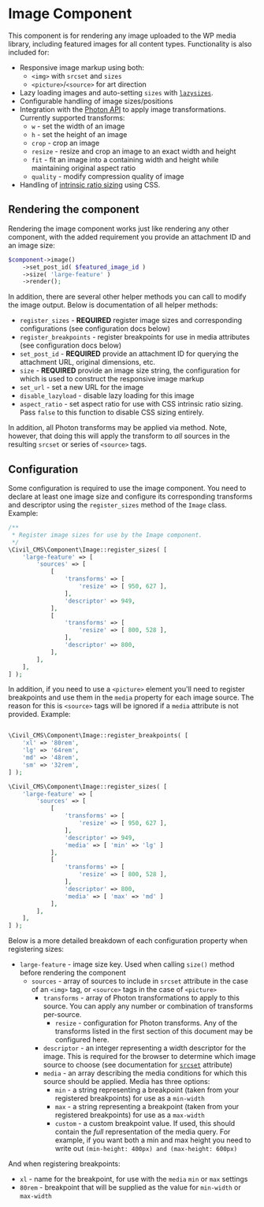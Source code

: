 # Image Component
This component is for rendering any image uploaded to the WP media library, including featured images for all content types. Functionality is also included for:
* Responsive image markup using both:
    * `<img>` with `srcset` and `sizes`
    * `<picture>`/`<source>` for art direction
* Lazy loading images and auto-setting `sizes` with [`lazysizes`](https://github.com/aFarkas/lazysizes).
* Configurable handling of image sizes/positions
* Integration with the [Photon API](https://developer.wordpress.com/docs/photon/api/) to apply image transformations. Currently supported transforms:
    * `w` - set the width of an image
    * `h` - set the height of an image
    * `crop` - crop an image
    * `resize` - resize and crop an image to an exact width and height
    * `fit` - fit an image into a containing width and height while maintaining original aspect ratio
    * `quality` - modify compression quality of image
* Handling of [intrinsic ratio sizing](https://alistapart.com/d/creating-intrinsic-ratios-for-video/example2.html) using CSS.

## Rendering the component
Rendering the image component works just like rendering any other component, with the added requirement you provide an attachment ID and an image size:
```php
$component->image()
    ->set_post_id( $featured_image_id )
    ->size( 'large-feature' )
    ->render();
```
In addition, there are several other helper methods you can call to modify the image output. Below is documentation of all helper methods:
* `register_sizes` - **REQUIRED** register image sizes and corresponding configurations (see configuration docs below)
* `register_breakpoints` - register breakpoints for use in media attributes (see configuration docs below)
* `set_post_id` - **REQUIRED** provide an attachment ID for querying the attachment URL, original dimensions, etc.
* `size` - **REQUIRED** provide an image size string, the configuration for which is used to construct the responsive image markup
* `set_url` - set a new URL for the image
* `disable_lazyload` - disable lazy loading for this image
* `aspect_ratio` - set aspect ratio for use with CSS intrinsic ratio sizing. Pass `false` to this function to disable CSS sizing entirely.

In addition, all Photon transforms may be applied via method. Note, however, that doing this will apply the transform to _all_ sources in the resulting `srcset` or series of `<source>` tags.

## Configuration
Some configuration is required to use the image component. You need to declare at least one image size and configure its corresponding transforms and descriptor using the `register_sizes` method of the `Image` class. Example:
```php
/**
 * Register image sizes for use by the Image component.
 */
\Civil_CMS\Component\Image::register_sizes( [
    'large-feature' => [
        'sources' => [
            [
                'transforms' => [
                    'resize' => [ 950, 627 ],
                ],
                'descriptor' => 949,
            ],
            [
                'transforms' => [
                    'resize' => [ 800, 528 ],
                ],
                'descriptor' => 800,
            ],
        ],
    ],
] );
```

In addition, if you need to use a `<picture>` element you'll need to register breakpoints and use them in the `media` property for each image source. The reason for this is `<source>` tags will be ignored if a `media` attribute is not provided. Example:

```php

\Civil_CMS\Component\Image::register_breakpoints( [
    'xl' => '80rem',
    'lg' => '64rem',
    'md' => '48rem',
    'sm' => '32rem',
] );

\Civil_CMS\Component\Image::register_sizes( [
    'large-feature' => [
        'sources' => [
            [
                'transforms' => [
                    'resize' => [ 950, 627 ],
                ],
                'descriptor' => 949,
                'media' => [ 'min' => 'lg' ]
            ],
            [
                'transforms' => [
                    'resize' => [ 800, 528 ],
                ],
                'descriptor' => 800,
                'media' => [ 'max' => 'md' ]
            ],
        ],
    ],
] );
```

Below is a more detailed breakdown of each configuration property when registering sizes:
* `large-feature` - image size key. Used when calling `size()` method before rendering the component
    * `sources` - array of sources to include in `srcset` attribute in the case of an `<img>` tag, or `<source>` tags in the case of `<picture>`
        * `transforms` - array of Photon transformations to apply to this source. You can apply any number or combination of transforms per-source.
            * `resize` - configuration for Photon transforms. Any of the transforms listed in the first section of this document may be configured here.
        * `descriptor` - an integer representing a width descriptor for the image. This is required for the browser to determine which image source to choose (see documentation for [`srcset`](https://developer.mozilla.org/en-US/docs/Web/HTML/Element/img) attribute)
        * `media` - an array describing the media conditions for which this source should be applied. Media has three options:
            * `min` - a string representing a breakpoint (taken from your registered breakpoints) for use as a `min-width`
            * `max` - a string representing a breakpoint (taken from your registered breakpoints) for use as a `max-width`
            * `custom` - a custom breakpoint value. If used, this should contain the _full_ representation of the media query. For example, if you want both a min and max height you need to write out `(min-height: 400px) and (max-height: 600px)`

And when registering breakpoints:
* `xl` - name for the breakpoint, for use with the `media` `min` or `max` settings
* `80rem` - breakpoint that will be supplied as the value for `min-width` or `max-width`
